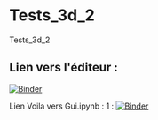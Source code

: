 # Tests_3d_2
Tests_3d_2

Lien vers l'éditeur :
--------------------
[![Binder](https://mybinder.org/badge_logo.svg)](https://mybinder.org/v2/gh/dfialaire/Mol_3d_1/HEAD)

Lien Voila vers Gui.ipynb : 1 :
[![Binder](https://mybinder.org/badge_logo.svg)](https://mybinder.org/v2/gh/dfialaire/Mol_3d_1/HEAD?urlpath=%2Fvoila%2Frender%2Fnotebooks%2Fgui.ipynb)

